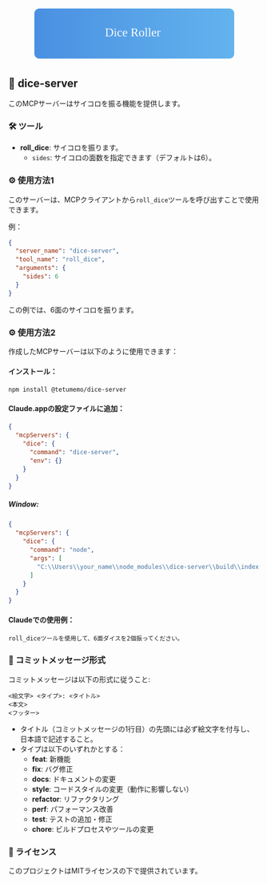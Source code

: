 # <div align="center"><img src="./assets/header.svg" alt="Dice Roller" width="400"/></div>

## 🎲 dice-server

このMCPサーバーはサイコロを振る機能を提供します。

### 🛠️ ツール

- **roll_dice**: サイコロを振ります。
  - `sides`: サイコロの面数を指定できます（デフォルトは6）。

### ⚙️ 使用方法1

このサーバーは、MCPクライアントから`roll_dice`ツールを呼び出すことで使用できます。

例：

```json
{
  "server_name": "dice-server",
  "tool_name": "roll_dice",
  "arguments": {
    "sides": 6
  }
}
```

この例では、6面のサイコロを振ります。

### ⚙️ 使用方法2

作成したMCPサーバーは以下のように使用できます：

#### インストール：

```
npm install @tetumemo/dice-server
```

#### Claude.appの設定ファイルに追加：

```json
{
  "mcpServers": {
    "dice": {
      "command": "dice-server",
      "env": {}
    }
  }
}
```

##### Window:

```json
{
  "mcpServers": {
    "dice": {
      "command": "node",
      "args": [
        "C:\\Users\\your_name\\node_modules\\dice-server\\build\\index.js"
      ]
    }
  }
}
```

#### Claudeでの使用例：

```
roll_diceツールを使用して、6面ダイスを2個振ってください。
```

### 📝 コミットメッセージ形式

コミットメッセージは以下の形式に従うこと:

```
<絵文字> <タイプ>: <タイトル>
<本文>
<フッター>
```

- タイトル（コミットメッセージの1行目）の先頭には必ず絵文字を付与し、日本語で記述すること。
- タイプは以下のいずれかとする：
  - **feat**: 新機能
  - **fix**: バグ修正
  - **docs**: ドキュメントの変更
  - **style**: コードスタイルの変更（動作に影響しない）
  - **refactor**: リファクタリング
  - **perf**: パフォーマンス改善
  - **test**: テストの追加・修正
  - **chore**: ビルドプロセスやツールの変更

### 📜 ライセンス

このプロジェクトはMITライセンスの下で提供されています。
